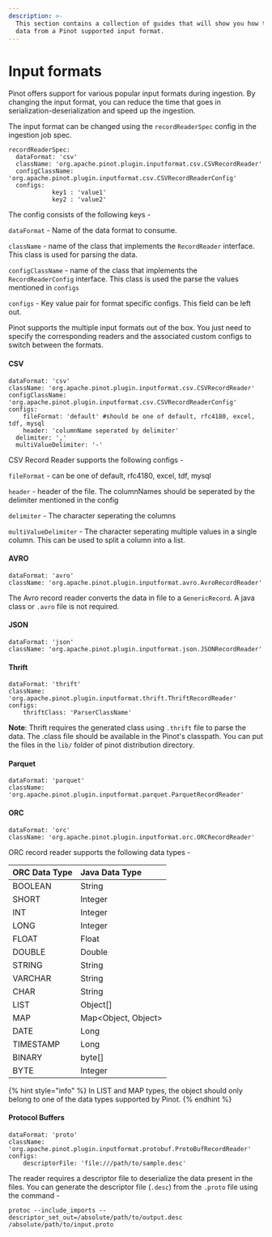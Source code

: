 ```yaml
---
description: >-
  This section contains a collection of guides that will show you how to import
  data from a Pinot supported input format.
---
```


# Input formats

Pinot offers support for various popular input formats during ingestion. By changing the input format, you can reduce the time that goes in serialization-deserialization and speed up the ingestion.

The input format can be changed using the `recordReaderSpec` config in the ingestion job spec.

```text
recordReaderSpec:
  dataFormat: 'csv'
  className: 'org.apache.pinot.plugin.inputformat.csv.CSVRecordReader'
  configClassName: 'org.apache.pinot.plugin.inputformat.csv.CSVRecordReaderConfig'
  configs: 
			key1 : 'value1'
			key2 : 'value2'
```

The config consists of the following keys -

`dataFormat` - Name of the data format to consume.

`className` - name of the class that implements the `RecordReader` interface. This class is used for parsing the data.

`configClassName` - name of the class that implements the `RecordReaderConfig` interface. This class is used the parse the values mentioned in `configs`

`configs` - Key value pair for format specific configs. This field can be left out.

Pinot supports the multiple input formats out of the box. You just need to specify the corresponding readers and the associated custom configs to switch between the formats.

#### CSV

```text
dataFormat: 'csv'
className: 'org.apache.pinot.plugin.inputformat.csv.CSVRecordReader'
configClassName: 'org.apache.pinot.plugin.inputformat.csv.CSVRecordReaderConfig'
configs:
	fileFormat: 'default' #should be one of default, rfc4180, excel, tdf, mysql
	header: 'columnName seperated by delimiter'
  delimiter: ','
  multiValueDelimiter: '-'
```

CSV Record Reader supports the following configs -

`fileFormat` - can be one of default, rfc4180, excel, tdf, mysql

`header` - header of the file. The columnNames should be seperated by the delimiter mentioned in the config

`delimiter` - The character seperating the columns

`multiValueDelimiter` - The character seperating multiple values in a single column. This can be used to split a column into a list.

#### AVRO

```text
dataFormat: 'avro'
className: 'org.apache.pinot.plugin.inputformat.avro.AvroRecordReader'
```

The Avro record reader converts the data in file to a `GenericRecord`. A java class or `.avro` file is not required.

#### JSON

```text
dataFormat: 'json'
className: 'org.apache.pinot.plugin.inputformat.json.JSONRecordReader'
```

#### Thrift

```text
dataFormat: 'thrift'
className: 'org.apache.pinot.plugin.inputformat.thrift.ThriftRecordReader'
configs:
	thriftClass: 'ParserClassName'
```

**Note**: Thrift requires the generated class using `.thrift` file to parse the data. The .class file should be available in the Pinot's classpath. You can put the files in the `lib/` folder of pinot distribution directory.

#### Parquet

```text
dataFormat: 'parquet'
className: 'org.apache.pinot.plugin.inputformat.parquet.ParquetRecordReader'
```

#### ORC

```text
dataFormat: 'orc'
className: 'org.apache.pinot.plugin.inputformat.orc.ORCRecordReader'
```

ORC record reader supports the following data types -

| ORC Data Type | Java Data Type |
| :--- | :--- |
| BOOLEAN | String |
| SHORT | Integer |
| INT | Integer |
| LONG | Integer |
| FLOAT | Float |
| DOUBLE | Double |
| STRING | String |
| VARCHAR | String |
| CHAR | String |
| LIST | Object\[\] |
| MAP | Map&lt;Object, Object&gt; |
| DATE | Long |
| TIMESTAMP | Long |
| BINARY | byte\[\] |
| BYTE | Integer |

{% hint style="info" %}
In LIST and MAP types, the object should only belong to one of the data types supported by Pinot.
{% endhint %}

#### Protocol Buffers

```text
dataFormat: 'proto'
className: 'org.apache.pinot.plugin.inputformat.protobuf.ProtoBufRecordReader'
configs:
	descriptorFile: 'file:///path/to/sample.desc'
```

The reader requires a descriptor file to deserialize the data present in the files. You can generate the descriptor file \(`.desc`\) from the `.proto` file using the command -

```text
protoc --include_imports --descriptor_set_out=/absolute/path/to/output.desc /absolute/path/to/input.proto
```

